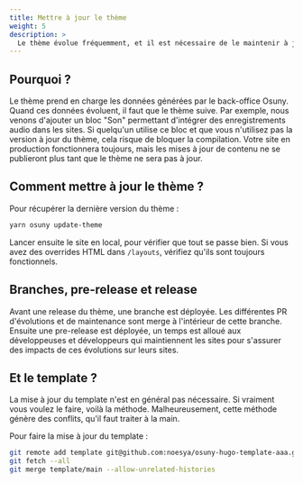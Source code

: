 ```yaml
---
title: Mettre à jour le thème
weight: 5
description: >
  Le thème évolue fréquemment, et il est nécessaire de le maintenir à jour
---
```


## Pourquoi ?

Le thème prend en charge les données générées par le back-office Osuny.
Quand ces données évoluent, il faut que le thème suive.
Par exemple, nous venons d'ajouter un bloc "Son" permettant d'intégrer des enregistrements audio dans les sites.
Si quelqu'un utilise ce bloc et que vous n'utilisez pas la version à jour du thème, cela risque de bloquer la compilation.
Votre site en production fonctionnera toujours, mais les mises à jour de contenu ne se publieront plus tant que le thème ne sera pas à jour.

## Comment mettre à jour le thème ?
Pour récupérer la dernière version du thème :
```bash
yarn osuny update-theme
```

Lancer ensuite le site en local, pour vérifier que tout se passe bien.
Si vous avez des overrides HTML dans `/layouts`, vérifiez qu'ils sont toujours fonctionnels.

## Branches, pre-release et release

Avant une release du thème, une branche est déployée. Les différentes PR d'évolutions et de maintenance sont merge à l'intérieur de cette branche. Ensuite une pre-release est déployée, un temps est alloué aux développeuses et développeurs qui maintiennent les sites pour s'assurer des impacts de ces évolutions sur leurs sites. 


## Et le template ?

La mise à jour du template n'est en général pas nécessaire.
Si vraiment vous voulez le faire, voilà la méthode.
Malheureusement, cette méthode génère des conflits, qu'il faut traiter à la main.

Pour faire la mise à jour du template :
```bash
git remote add template git@github.com:noesya/osuny-hugo-template-aaa.git
git fetch --all
git merge template/main --allow-unrelated-histories
```
